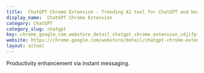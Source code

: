 ```yaml
---
title:  ChatGPT Chrome Extension - Trending AI tool for ChatGPT and best alternatives
display_name:  ChatGPT Chrome Extension
category: ChatGPT
category_slug: chatgpt
key: chrome_google_com_webstore_detail_chatgpt_chrome_extension_cdjifpfganm
website: https://chrome.google.com/webstore/detail/chatgpt-chrome-extension/cdjifpfganmhoojfclednjdnnpooaojb
layout: aitool
---
```


Productivity enhancement via instant messaging.
